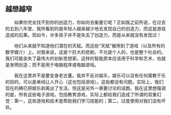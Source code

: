 ## 越想越窄

&emsp;&emsp;如果你完全找不到你的创造力，你如何去衡量它呢？正如我之前所说，在过去的五到八年里，我所看到的是年轻人越来越少地去发现自己的创造力，而这是游戏造成的后果。现如今，许多孩子并不是失去了创造力，而是从来就没有发现过！

&emsp;&emsp;他们从来就不知道他们潜在的天赋。而这些“天赋”被用到了游戏（以及所有的数字媒介）上。对我来说，这是个巨大的悲剧，不光是个人的，也是整个社会的。我们可能丧失了最伟大的创新思想家。这样的智能原本应该用于科学和艺术，也就是发明创造；而不是用于电脑程序或电脑游戏。

&emsp;&emsp;我在这里并不是要变身老古董。我并不反对娱乐，娱乐可以没有任何寓教于乐的目的，可以是单纯让人开心（这也包括游戏）。这些都没有问题。实际上，我们现在的确已把娱乐剥离出了生活。但这是另外一章要讨论的话题。我在这里想强调的是，所有这些电子游戏，包括教育游戏，实际上都给我们造成了所谓的双重幻觉：第一，这些游戏和技术是帮助我们学习技能的；第二，过度使用对我们没有坏处。